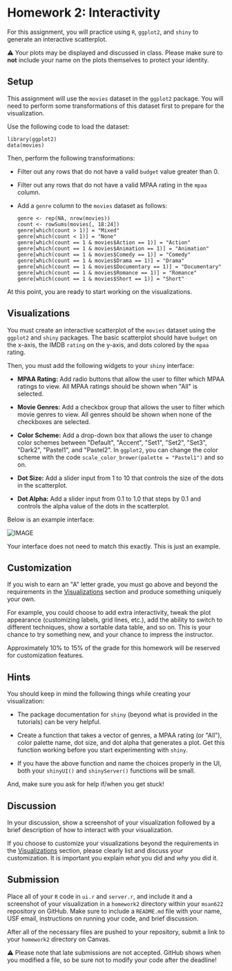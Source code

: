 Homework 2: Interactivity
==============================

For this assignment, you will practice using `R`, `ggplot2`, and `shiny` to generate an interactive scatterplot.

:warning: Your plots may be displayed and discussed in class. Please make sure to **not** include your name on the plots themselves to protect your identity.

Setup
------------------------------

This assignment will use the `movies` dataset in the `ggplot2` package. You will need to perform some transformations of this dataset first to prepare for the visualization.

Use the following code to load the dataset:

```
library(ggplot2) 
data(movies) 
```

Then, perform the following transformations:

- Filter out any rows that do not have a valid `budget` value greater than 0. 

- Filter out any rows that do not have a valid MPAA rating in the `mpaa` column.

- Add a `genre` column to the `movies` dataset as follows:
  ```
  genre <- rep(NA, nrow(movies))
  count <- rowSums(movies[, 18:24])
  genre[which(count > 1)] = "Mixed"
  genre[which(count < 1)] = "None"
  genre[which(count == 1 & movies$Action == 1)] = "Action"
  genre[which(count == 1 & movies$Animation == 1)] = "Animation"
  genre[which(count == 1 & movies$Comedy == 1)] = "Comedy"
  genre[which(count == 1 & movies$Drama == 1)] = "Drama"
  genre[which(count == 1 & movies$Documentary == 1)] = "Documentary"
  genre[which(count == 1 & movies$Romance == 1)] = "Romance"
  genre[which(count == 1 & movies$Short == 1)] = "Short"
  ```

At this point, you are ready to start working on the visualizations.

Visualizations
------------------------------

You must create an interactive scatterplot of the `movies` dataset using the `ggplot2` and `shiny` packages. The basic scatterplot should have `budget` on the x-axis, the IMDB `rating` on the y-axis, and dots colored by the `mpaa` rating.

Then, you must add the following widgets to your `shiny` interface:

- **MPAA Rating:** Add radio buttons that allow the user to filter which MPAA ratings to view. All MPAA ratings should be shown when "All" is selected.

- **Movie Genres:** Add a checkbox group that allows the user to filter which movie genres to view. All genres should be shown when none of the checkboxes are selected.

- **Color Scheme:** Add a drop-down box that allows the user to change color schemes between "Default", "Accent", "Set1", "Set2", "Set3", "Dark2", "Pastel1", and "Pastel2". In `ggplot2`, you can change the color scheme with the code `scale_color_brewer(palette = "Pastel1")` and so on.

- **Dot Size:** Add a slider input from 1 to 10 that controls the size of the dots in the scatterplot.

- **Dot Alpha:** Add a slider input from 0.1 to 1.0 that steps by 0.1 and controls the alpha value of the dots in the scatterplot.

Below is an example interface:

![IMAGE](shinyapp.png)

Your interface does not need to match this exactly. This is just an example.

Customization
------------------------------

If you wish to earn an "A" letter grade, you must go above and beyond the requirements in the [Visualizations](#visualizations) section and produce something uniquely your own. 

For example, you could choose to add extra interactivity, tweak the plot appearance (customizing labels, grid lines, etc.), add the ability to switch to different techniques, show a sortable data table, and so on. This is your chance to try something new, and your chance to impress the instructor. 

Approximately 10% to 15% of the grade for this homework will be reserved for customization features.

Hints
------------------------------

You should keep in mind the following things while creating your visualization:

- The package documentation for `shiny` (beyond what is provided in the tutorials) can be very helpful.

- Create a function that takes a vector of genres, a MPAA rating (or "All"), color palette name, dot size, and dot alpha that generates a plot. Get this function working before you start experimenting with `shiny`.

- If you have the above function and name the choices properly in the UI, both your `shinyUI()` and `shinyServer()` functions will be small.

And, make sure you ask for help if/when you get stuck!

Discussion
------------------------------

In your discussion, show a screenshot of your visualization followed by a brief description of how to interact with your visualization.

If you choose to customize your visualizations beyond the requirements in the [Visualizations](#visualizations) section, please clearly list and discuss your customization. It is important you explain _what_ you did and _why_ you did it.

Submission
------------------------------

Place all of your `R` code in `ui.r` and `server.r`, and include it and a screenshot of your visualization in a `homework2` directory within your `msan622` repository on GitHub. Make sure to include a `README.md` file with your name, USF email, instructions on running your code, and brief discussion.

After all of the necessary files are pushed to your repository, submit a link to your `homework2` directory on Canvas.

:warning: Please note that late submissions are not accepted. GitHub shows when you modified a file, so be sure not to modify your code after the deadline!
